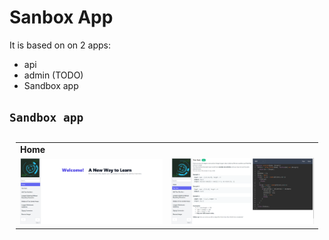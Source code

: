 # Sanbox App
It is based on on 2 apps:
* api
* admin (TODO)
* Sandbox app

## `Sandbox app`
<table style="padding:10px">
	<tr><td colspan="2"><b>Home</b></td></tr>
	<tr>
		<td><img src="./images/app_home.png"></td>
		<td><img src="./images/app_task.png"></td>
	</tr>
</table>